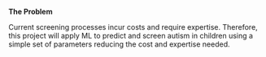 
**The Problem**

Current screening processes incur costs and require expertise. Therefore, this project will apply ML to predict and screen autism in children using a simple set of parameters reducing the cost and expertise needed.
